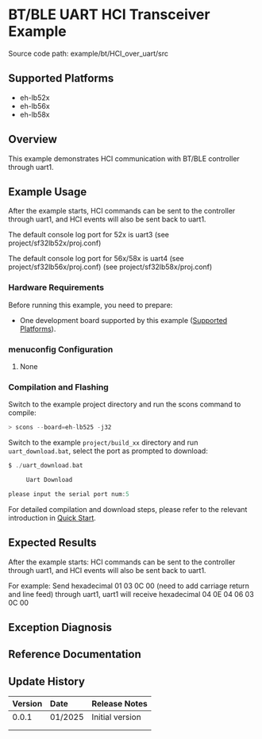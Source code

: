# BT/BLE UART HCI Transceiver Example

Source code path: example/bt/HCI_over_uart/src

## Supported Platforms
<!-- Which development boards and chip platforms are supported -->
+ eh-lb52x
+ eh-lb56x
+ eh-lb58x

## Overview
<!-- Example introduction -->
This example demonstrates HCI communication with BT/BLE controller through uart1.

## Example Usage
<!-- Instructions on how to use the example, such as which hardware pins to connect to observe waveforms, compilation and flashing can reference related documentation.
For rt_device examples, the configuration switches used in this example also need to be listed, for example, PWM examples use PWM1, which needs to be enabled in the onchip menu -->

After the example starts, HCI commands can be sent to the controller through uart1, and HCI events will also be sent back to uart1.

The default console log port for 52x is uart3 (see project/sf32lb52x/proj.conf)

The default console log port for 56x/58x is uart4 (see project/sf32lb56x/proj.conf) (see project/sf32lb58x/proj.conf)

### Hardware Requirements
Before running this example, you need to prepare:
+ One development board supported by this example ([Supported Platforms](#Platform_music_sink)).

### menuconfig Configuration

1. None

### Compilation and Flashing
Switch to the example project directory and run the scons command to compile:
```c
> scons --board=eh-lb525 -j32
```
Switch to the example `project/build_xx` directory and run `uart_download.bat`, select the port as prompted to download:
```c
$ ./uart_download.bat

     Uart Download

please input the serial port num:5
```
For detailed compilation and download steps, please refer to the relevant introduction in [Quick Start](/quickstart/get-started.md).

## Expected Results
<!-- Describe the example execution results, such as which LEDs will light up, what logs will be printed, so users can determine if the example is running normally. Results can be explained step by step combined with code -->
After the example starts:
HCI commands can be sent to the controller through uart1, and HCI events will also be sent back to uart1.

For example: Send hexadecimal 01 03 0C 00 (need to add carriage return and line feed) through uart1, uart1 will receive hexadecimal 04 0E 04 06 03 0C 00

## Exception Diagnosis

## Reference Documentation
<!-- For rt_device examples, RT-Thread official website documentation provides detailed explanations, web links can be added here, for example, refer to RT-Thread's [RTC Documentation](https://www.rt-thread.org/document/site/#/rt-thread-version/rt-thread-standard/programming-manual/device/rtc/rtc) -->

## Update History
|Version |Date   |Release Notes |
|:---|:---|:---|
|0.0.1 |01/2025 |Initial version |
| | | |
| | | |